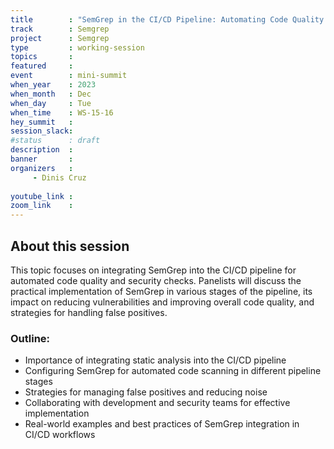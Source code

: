 ```yaml
---
title        : "SemGrep in the CI/CD Pipeline: Automating Code Quality and Security Checks (Panel)"
track        : Semgrep
project      : Semgrep
type         : working-session
topics       :
featured     :
event        : mini-summit
when_year    : 2023
when_month   : Dec
when_day     : Tue
when_time    : WS-15-16
hey_summit   : 
session_slack:
#status      : draft
description  :
banner       : 
organizers   :
     - Dinis Cruz
     
youtube_link : 
zoom_link    : 
---
```


## About this session
This topic focuses on integrating SemGrep into the CI/CD pipeline for automated code quality and security checks. Panelists will discuss the practical implementation of SemGrep in various stages of the pipeline, its impact on reducing vulnerabilities and improving overall code quality, and strategies for handling false positives.

### Outline:
- Importance of integrating static analysis into the CI/CD pipeline
- Configuring SemGrep for automated code scanning in different pipeline stages
- Strategies for managing false positives and reducing noise
- Collaborating with development and security teams for effective implementation
- Real-world examples and best practices of SemGrep integration in CI/CD workflows
